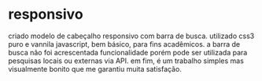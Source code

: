 # responsivo
criado modelo de cabeçalho responsivo com barra de busca.
utilizado css3 puro e vannila javascript, bem básico, para fins acadêmicos.
a barra de busca não foi acrescentada funcionalidade porém pode ser utilizada para pesquisas locais ou externas via API.
em fim, é um trabalho simples mas visualmente bonito que me garantiu muita satisfação.

